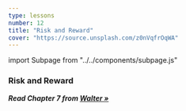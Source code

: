 ```yaml
---
type: lessons
number: 12
title: "Risk and Reward"
cover: "https://source.unsplash.com/z0nVqfrOqWA"
---
```

import Subpage from "../../components/subpage.js"

<Subpage slug="risk-and-reward">

### Risk and Reward

***Read Chapter 7 from [Walter »][walter]***

[walter]: https://learning.oreilly.com/library/view/designing-for-emotion/9780133052954/

</Subpage>
